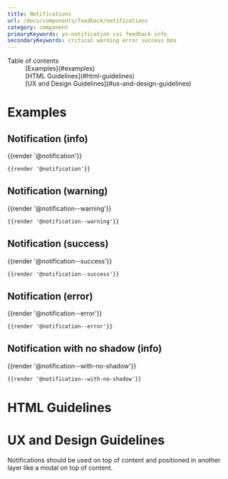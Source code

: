 ```yaml
---
title: Notifications
url: /docs/components/feedback/notifications
category: component
primaryKeywords: ys-notification css feedback info
secondaryKeywords: critical warning error success box
---
```


<nav class="element-navigation">
  <dl class="element-navigation__list">
    <dt class="element-navigation__title">Table of contents</dt>
    <dd class="element-navigation__item">[Examples](#examples)</dd>
    <dd class="element-navigation__item">[HTML Guidelines](#html-guidelines)</dd>
    <dd class="element-navigation__item">[UX and Design Guidelines](#ux-and-design-guidelines)</dd>
  </dl>
</nav>

# Examples
## Notification (info)
<div class="element-preview">
  <div class="element-preview__inner">{{render '@notification'}}</div>
</div>

```html
{{render '@notification'}}
```

## Notification (warning)
<div class="element-preview">
  <div class="element-preview__inner">{{render '@notification--warning'}}</div>
</div>

```html
{{render '@notification--warning'}}
```

## Notification (success)
<div class="element-preview">
  <div class="element-preview__inner">{{render '@notification--success'}}</div>
</div>

```html
{{render '@notification--success'}}
```

## Notification (error)
<div class="element-preview">
  <div class="element-preview__inner">{{render '@notification--error'}}</div>
</div>

```html
{{render '@notification--error'}}
```

## Notification with no shadow (info)
<div class="element-preview">
  <div class="element-preview__inner">{{render '@notification--with-no-shadow'}}</div>
</div>

```html
{{render '@notification--with-no-shadow'}}
```


# HTML Guidelines

# UX and Design Guidelines
Notifications should be used on top of content and positioned in another layer like a modal on top of content.
